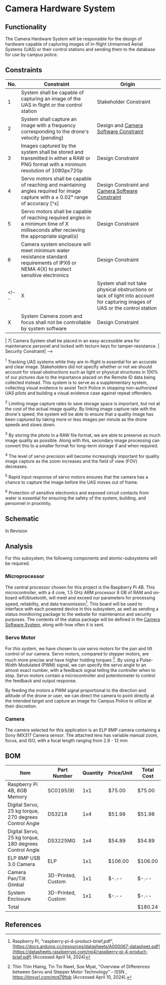 # Camera Hardware System
## Functionality
The Camera Hardware System will be responsible for the design of hardware capable of capturing images of in-flight Unmanned Aerial Systems (UAS) or their control stations and sending them to the database for use by campus police.

## Constraints
| No.| Constraint | Origin |
| -- | --------- |--------|
|  1| System shall be capable of capturing an image of the UAS in flight or the control station| Stakeholder Constraint|
|  2| System shall capture an image with a frequency corresponding to the drone's velocity (pending)| Design and [Camera Software Constraint](Camera_Software_System.md)|
|  3| Images captured by the system shall be stored and transmitted in either a RAW or PNG format with a minimum resolution of 1080px720p | Design Constraint|
|  4| Servo motors shall be capable of reaching and maintaining angles required for image capture with a ± 0.02° range of accuracy [^x]| Design Constraint and [Camera Software Constraint](Camera_Software_System.md)|
|  5| Servo motors shall be capable of reaching required angles in a minimum time of X milliseconds after recieving the appropriate signal(s)| Design Constraint|
|  6| Camera system enclosure will meet minimum water resistance standard requirements of IPX6 or NEMA 4(X) to protect sensitive electronics| Design Constraint|
<!--|  X| System shall not take physical obstructions or lack of light into account for capturing images of UAS or the control station| Stakeholder Constraint|
|  X| System Camera zoom and focus shall not be controllable by system software| Design Constraint|

|  7| Camera System shall be placed in an easy-accessible area for maintenance personel and locked with lecturn keys for tamper-resistance. | Security Constraint| -->

<sup>1</sup> Tracking UAS systems while they are in-flight is essential for an accurate and clear image. Stakeholders did not specify whether or not we should account for visual obstructions such as light or physical structures in 100% of our pictures due to the importance placed on the Remote ID data being collected instead. This system is to serve as a supplementary system, collecting visual evidence to assist Tech Police in stopping non-authorized UAS pilots and building a visual evidence case against repeat offenders.

<sup>2</sup> Limiting image capture rates to save storage space is important, but not at the cost of the actual image quality. By linking image capture rate with the drone's speed, the system will be able to ensure that a quality image has been captured by taking more or less images per minute as the drone speeds and slows down.

<sup>3</sup> By storing the photo in a RAW file format, we are able to preserve as much image quality as possible. Along with this, secondary image processing can convert this to a smaller format for long-term storage if and when required.

<sup>4</sup> The level of servo precision will become increasingly important for quality image capture as the zoom increases and the field of view (FOV) decreases.

<sup>5</sup> Rapid input response of servo motors ensures that the camera has a chance to capture the image before the UAS moves out of frame.

<sup>6</sup> Protection of sensitive electronics and exposed circuit contacts from water is essential for ensuring the safety of the system, building, and personnel in proximity.


<!--|  1 | Shall capture an image of an Unmanned Aerial System (UAS) in-flight or the UAS pilot.  | Project Proposal|
|  2 | Shall capture a quality image of the drone from a maximum of X meters away to ensure image quality of 1080x720p, X ppi.| Design Constraint|                  
|  3 | Shall track drone across contiguous airspace using Remote ID location data, or will track the pilot if they are closer. | Concept Design|
|  4 | System shall resist weather and external conditions to an IPXX rating (temp) | Maintainence Constraint|
|  5 | Servo Motors shall be capable of tracking UAS entities up to speeds of x m/s 
|  6 | Camera images shall be stored in a raw format to be later saved as Jpeg by the database

<sup>1</sup> Capturing an image of the drone and/or the pilot is a large part of evidence collection and assists campus police in stopping unauthorized drone flight from repeat offenders.

<sup>2</sup> Limiting image capture to X meters ensures that images are sharp, clear, and properly utilize our data storage.

<sup>3</sup> Drone and control station telemetry data is required to know when the drone or pilot is in range of the camera.

<sup>4</sup> To ensure reliability of system, environmental interference must be limited and mitigated by proper protective measures.. -->

## Schematic
In Revision <!--![V1_rev0_Screenshot](https://github.com/mrnye42/Drone-Tracker-Project/assets/158204925/2343008d-0690-4712-a40f-2eaa0785611a)-->
## Analysis
For this subsystem, the following components and atomic-subsystems will be required.

### Microprocessor
The central processor chosen for this project is the Raspberry Pi 4B. This microcontroller, with a 4 core, 1.5 GHz ARM processor 8 GB of RAM and on-board wifi/bluetooth, will meet and exceed our parameters for processing speed, reliability, and data transmission[^1]. This board will be used to interface with each powered device in this subsystem, as well as sending a status monitioring package to the website for maintenance and security purposes. The contents of the status package will be defined in the [Camera Software System](Camera_Software_System.md), along with how often it is sent.<!--[More fluff here]-->

### Servo Motor
For this system, we have chosen to use servo motors for the pan and tilt control of our camera. Servo motors, compared to stepper motors, are much more precise and have higher holding torques [^2]. By using a Pulse-Width Modulated (PWM) signal, we can specify the servo angle to an almost exact number, with a feedback signal telling the controller when to stop. Servo motors contain a microcontroller and potentiometer to control the feedback and output response.

By feeding the motors a PWM signal proportional to the direction and altitude of the drone or user, we can direct the camera to point directly at the intended target and capture an image for Campus Police to utilize at their discretion.

### Camera
The camera selected for this application is an ELP 8MP camera containing a Sony IMX317 Camera sensor. The attached lens has variable manual zoom, focus, and ISO, with a focal length ranging from 2.8 - 12 mm 


## BOM
| Item     | Part Number | Quantity | Price/Unit     | Total Cost |
| -------- | ------------| -------- |----------------|------------|
| Raspberry Pi 4B, 8GB Memory| SC0195(9)| 1x1| $75.00| $75.00|
| Digital Servo, 25 kg torque, 270 degrees Control Angle | DS3218| 1x4| $51.98| $51.98|
| Digital Servo, 25 kg torque, 180 degrees Control Angle| DS3225MG| 1x4| $54.89| $54.89|
| ELP 8MP USB 3.0 Camera| ELP| 1x1| $106.00| $106.00|
| Camera Pan/Tilt Gimbal| 3D-Printed, Custom| 1x1| $-.--| $-.--|
| System Enclosure| 3D-Printed, Custom| 1x1| $-.--| $-.--|
|Total     |             |          |                | $180.24|

## References
<!-- This is how to do footnotes for the references: --> 
[^1]: Raspberry Pi, "raspberry-pi-4-product-brief,pdf", [https://docs.arduino.cc/resources/datasheets/A000067-datasheet.pdf](https://datasheets.raspberrypi.com/rpi4/raspberry-pi-4-product-brief.pdf) (Accessed April 14, 2024)
[^2]: Thin Thin Hlaing, Tin Tin Nwet, Soe Myat, "Overview of Differences between Servo and Stepper Motor Technology" - ISSN , https://tinyurl.com/mrd79fpb (Accessed April 10, 2024).
<!--etc.-->

